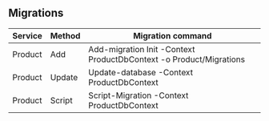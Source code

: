 ## Migrations

|  Service  |  Method   |      Migration command                                                      |
|-----------|-----------|-----------------------------------------------------------------------------|
|  Product  |  Add      | Add-migration Init -Context ProductDbContext -o Product/Migrations          | 
|  Product  |  Update   | Update-database -Context ProductDbContext                                   | 
|  Product  |  Script   | Script-Migration -Context ProductDbContext                                  | 